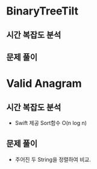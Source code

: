 # BinaryTreeTilt

## 시간 복잡도 분석
  
## 문제 풀이


# Valid Anagram

## 시간 복잡도 분석
 - Swift 제공 Sort함수 O(n log n)
 
 ## 문제 풀이
 - 주어진 두 String을 정렬하여 비교.
    
